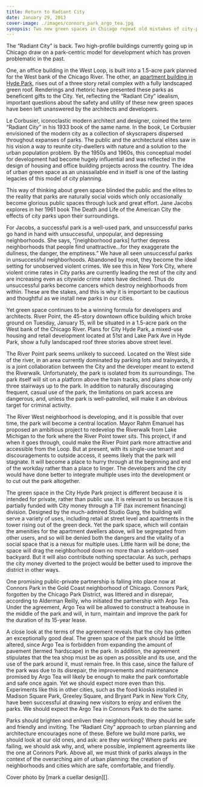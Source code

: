 ```yaml
---
title: Return to Radiant City
date: January 29, 2013
cover-image: ./images/connors_park_argo_tea.jpg
synopsis: Two new green spaces in Chicago repeat old mistakes of city-planning while a dilapidated "pocket park" pursues a promising public-private partnership.
---
```

The “Radiant City” is back.  Two high-profile buildings currently going up in Chicago draw on a park-centric model for development which has proven problematic in the past.

One, an office building in the West Loop, is built into a 1.5-acre park planned for the West bank of the Chicago River.  The other, an [apartment building in Hyde Park][City Hyde Park], rises out of a three story retail complex with a fully landscaped green roof.  Renderings and rhetoric have presented these parks as beneficent gifts to the City.  Yet, reflecting the “Radiant City” idealism, important questions about the safety and utility of these new green spaces have been left unanswered by the architects and developers.

Le Corbusier, iconoclastic modern architect and designer, coined the term “Radiant City” in his 1933 book of the same name.  In the book, Le Corbusier envisioned of the modern city as a collection of skyscrapers dispersed throughout expanses of parks.  The public and the architectural elites saw in his vision a way to reunite city-dwellers with nature and a solution to the urban population problem.  By the 1950s and 1960s, this conceptual model for development had become hugely influential and was reflected in  the design of housing and office building projects across the country.  The idea of urban green space as an unassailable end in itself is one of the lasting legacies of this model of city planning.

This way of thinking about green space blinded the public and the elites to the reality that parks are naturally social voids which only occasionally become glorious public spaces through luck and great effort.  Jane Jacobs explores in her 1961 book The Death and Life of the American City the effects of city parks upon their surroundings.

For Jacobs, a successful park is a well-used park, and unsuccessful parks go hand in hand with unsuccessful, unpopular, and depressing neighborhoods.  She says, “[neighborhood parks] further depress neighborhoods that people  find unattractive…for they exaggerate the dullness, the danger, the emptiness.”  We have all seen unsuccessful parks in unsuccessful neighborhoods. Abandoned by most, they become the ideal setting for unobserved violent crimes.  We see this in New York City, where violent crime rates in City parks are currently leading the rest of the city and are increasing even as citywide crime rates have declined.  Thus do unsuccessful parks become cancers which destroy neighborhoods from within.  These are the stakes, and this is why it is important to be cautious and thoughtful as we install new parks in our cities.

Yet green space continues to be a winning formula for developers and architects.  River Point, the 45-story downtown office building which broke ground on Tuesday, January 15, will be situated in a 1.5-acre park on the West bank of the Chicago River.  Plans for City Hyde Park, a mixed-use housing and retail development located at 51st and Lake Park Ave in Hyde Park, show a fully landscaped roof three stories above street level.

The River Point park seems unlikely to succeed.   Located on the West side of the river, in an area currently dominated by parking lots and trainyards, it is a joint collaboration between the City and the developer meant to extend the Riverwalk.  Unfortunately, the park is isolated from its surroundings.  The park itself will sit on a platform above the train tracks, and plans show only three stairways up to the park.  In addition to naturally discouraging frequent, casual use of the park, the limitations on park access are dangerous, and, unless the park is well-patrolled, will make it an obvious target for criminal activity.

The River West neighborhood is developing, and it is possible that over time, the park will become a central location.  Mayor Rahm Emanuel has proposed an ambitious project to redevelop the Riverwalk from Lake Michigan to the fork where the River Point tower sits.  This project, if and when it goes through, could make the River Point park more attractive and accessible from the Loop.  But at present, with its single-use tenant and discouragements to outside access, it seems likely that the park will stagnate.  It will become a place to hurry through at the beginning and end of the workday rather than a place to linger.  The developers and the city would have done better to integrate multiple uses into the development or to cut out the park altogether.

The green space in the City Hyde Park project is different because it is intended for private, rather than public use.  It is relevant to us because it is partially funded with City money through a TIF (tax increment financing) division.  Designed by the much-admired Studio Gang, the building will serve a variety of uses, including retail at street level and apartments in the tower rising out of the green deck.  Yet the park space, which will contain the amenities for the apartment dwellers above, will be segregated from other users, and so will be denied both the dangers and the vitality of a social space that is a nexus for multiple uses.  Little harm will be done; the space will drag the neighborhood down no more than a seldom-used backyard.  But it will also contribute nothing spectacular.  As such, perhaps the city money diverted to the project would be better used to improve the district in other ways.

One promising public-private partnership is falling into place now at Connors Park in the Gold Coast neighborhood of Chicago.  Connors Park, forgotten by the Chicago Park District, was littered and in disrepair, according to Alderman Reilly, who initiated the partnership with Argo Tea.  Under the agreement, Argo Tea will be allowed  to construct a teahouse in the middle of the park and will, in turn, maintain and improve the park for the duration of its 15-year lease.

A close look at the terms of the agreement reveals that the city has gotten an exceptionally good deal.  The green space of the park should be little altered, since Argo Tea is forbidden from expanding the amount of pavement (termed ‘hardscape) in the park.  In addition, the agreement stipulates that the tea shop must be as open as possible and its use, and the use of the park around it, must remain free.  In this case, since the failure of the park was due to its disrepair, the improvements and maintenance promised by Argo Tea will likely be enough to make the park comfortable and safe once again.  Yet we should expect more even than this.  Experiments like this in other cities, such as the food kiosks installed in Madison Square Park, Greeley Square, and Bryant Park in New York City, have been successful at drawing new visitors to enjoy and enliven the parks.  We should expect the Argo Tea in Connors Park to do the same.

Parks should brighten and enliven their neighborhoods; they should be safe and friendly and inviting.  The “Radiant City” approach to urban planning and architecture encourages none of these.  Before we build more parks, we should look at our old ones, and ask: are they working?  Where parks are failing, we should ask why, and, where possible, implement agreements like the one at Connors Park.  Above all, we must think of parks always in the context of the overarching aim of urban planning: the creation of neighborhoods and cities which are safe, comfortable, and friendly.

<p class="text-secondary">Cover photo by [mark a cuellar design][].</p>

[City Hyde Park]: https://chicago.curbed.com/2012/11/19/10304406/developer-reconfigures-city-hyde-park-as-one-larger-building
[mark a cuellar design]: http://www.mac-da.com/connors/ksioqfdiq6k39c8x0alzjo2mmipwit
